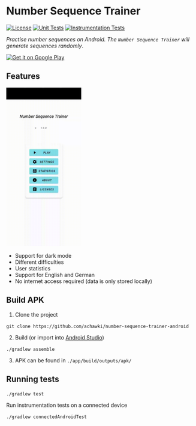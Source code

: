 # Number Sequence Trainer
[![License](https://img.shields.io/badge/License-Apache%202.0-blue.svg)](https://github.com/achawki/number-sequence-trainer-android/blob/master/LICENSE)
[![Unit Tests](https://github.com/achawki/number-sequence-trainer-android/workflows/Unit%20Tests/badge.svg)](https://github.com/achawki/number-sequence-trainer-android/actions/workflows/unit-tests.yml)
[![Instrumentation Tests](https://github.com/achawki/number-sequence-trainer-android/workflows/Instrumentation%20Tests/badge.svg)](https://github.com/achawki/number-sequence-trainer-android/actions/workflows/instrumentation-tests.yml)

*Practise number sequences on Android. The `Number Sequence Trainer` will generate sequences randomly*. 

<a href='https://play.google.com/store/apps/details?id=com.achawki.sequencetrainer&pcampaignid=pcampaignidMKT-Other-global-all-co-prtnr-py-PartBadge-Mar2515-1'><img alt='Get it on Google Play' src='https://play.google.com/intl/en_us/badges/static/images/badges/en_badge_web_generic.png' height="70"/></a>

## Features

<img  src="./gifs/demo.gif" alt="demo" width="200"/>

- Support for dark mode
- Different difficulties
- User statistics
- Support for English and German
- No internet access required (data is only stored locally)


## Build APK

1. Clone the project
```
git clone https://github.com/achawki/number-sequence-trainer-android
```
2. Build (or import into [Android Studio](https://developer.android.com/studio/))
```
./gradlew assemble
```

3. APK can be found in `./app/build/outputs/apk/`

## Running tests

```
./gradlew test
```

Run instrumentation tests on a connected device

```
./gradlew connectedAndroidTest
```

